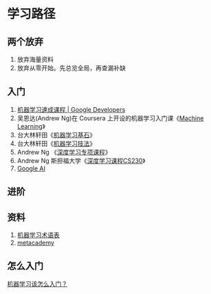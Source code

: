 # 学习路径

## 两个放弃
1. 放弃海量资料
2. 放弃从零开始。先总览全局，再查漏补缺

## 入门
1. [机器学习速成课程 | Google Developers][6]
2. 吴恩达(Andrew Ng)在 Coursera 上开设的机器学习入门课《[Machine Learning][1]》
3. 台大林轩田《[机器学习基石][2]》
4. 台大林轩田《[机器学习技法][3]》
5. Andrew Ng 《[深度学习专项课程][4]》
6. Andrew Ng 斯担福大学《[深度学习课程CS230][5]》
7. [Google AI][7]

## 进阶

## 资料
1. [机器学习术语表][8]
2. [metacademy][9]

## 怎么入门
[机器学习该怎么入门？][10]  

[1]: https://study.163.com/course/introduction/1004570029.htm "吴恩达-机器学习"
[2]: https://www.youtube.com/watch?v=nQvpFSMPhr0&list=PLn2kxr1M6IQgVmTa-E9pJkUWSZ7_6SIzi "機器學習基石_林軒田"
[3]: https://www.youtube.com/watch?v=A-GxGCCAIrg&list=PLXVfgk9fNX2IQOYPmqjqWsNUFl2kpk1U2 "機器學習技法_林軒田"
[4]: https://www.deeplearning.ai/ "吴恩达 深度学习专项课程"
[5]: https://www.youtube.com/playlist?list=PLBAGcD3siRDguyYYzhVwZ3tLvOyyG5k6K "吴恩达 斯坦福大学 深度学习课程"
[6]: https://developers.google.com/machine-learning/crash-course/?hl=zh-cn "机器学习速成课程"
[7]: https://ai.google/education/ "Google AI"
[8]: https://developers.google.com/machine-learning/glossary/ "机器学习术语表"
[9]: https://metacademy.org/ "your package manager for knowledge"
[10]: https://www.zhihu.com/question/20691338
